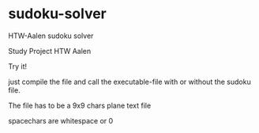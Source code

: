 sudoku-solver
=============

HTW-Aalen sudoku solver

Study Project HTW Aalen

Try it!

just compile the file and call the executable-file with or without the sudoku file.

The file has to be a 9x9 chars plane text file

spacechars are whitespace or 0
